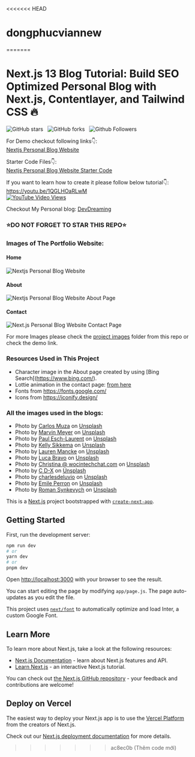 <<<<<<< HEAD
# dongphucviannew
=======
# Next.js 13 Blog Tutorial: Build SEO Optimized Personal Blog with Next.js, Contentlayer, and Tailwind CSS 🔥

![GitHub stars](https://img.shields.io/github/stars/codebucks27/Nextjs-tailwindcss-blog-template?style=social&logo=ApacheSpark&label=Stars)&nbsp;&nbsp;
![GitHub forks](https://img.shields.io/github/forks/codebucks27/Nextjs-tailwindcss-blog-template?style=social&logo=KashFlow&maxAge=3600)&nbsp;&nbsp;
![Github Followers](https://img.shields.io/github/followers/codebucks27.svg?style=social&label=Follow)&nbsp;&nbsp;<br />

For Demo checkout following links👇: <br />
[Nextjs Personal Blog Website](https://create-blog-with-nextjs.vercel.app/) <br />

Starter Code Files👇: <br />
[Nextjs Personal Blog Website Starter Code](https://github.com/codebucks27/Nextjs-contentlayer-blog) <br />

If you want to learn how to create it please follow below tutorial👇: <br />
https://youtu.be/1QGLHOaRLwM <br />
[![YouTube Video Views](https://img.shields.io/youtube/views/1QGLHOaRLwM?style=social)](https://youtu.be/1QGLHOaRLwM)<br />

Checkout My Personal blog: [DevDreaming](https://devdreaming.com/)<br />


### ⭐DO NOT FORGET TO STAR THIS REPO⭐

### Images of The Portfolio Website:

#### Home
![Nextjs Personal Blog Website](https://github.com/codebucks27/Nextjs-contentlayer-blog/blob/main/project%20images/Home-Big.png?raw=true)

#### About
![Nextjs Personal Blog Website About Page](https://github.com/codebucks27/Nextjs-contentlayer-blog/blob/main/project%20images/About-Big.png?raw=true)

#### Contact
![Next.js Personal Blog Website Contact Page](https://github.com/codebucks27/Nextjs-contentlayer-blog/blob/main/project%20images/Cotnact-Big.png?raw=true)

For more Images please check the [project images](https://github.com/codebucks27/Nextjs-contentlayer-blog/tree/main/project%20images) folder from this repo or check the demo link. 

### Resources Used in This Project

- Character image in the About page created by using [Bing Search[(https://www.bing.com/).
- Lottie animation in the contact page: [from here](https://lottiefiles.com/animations/sloth-meditate-SzNofNFhYY)
- Fonts from https://fonts.google.com/ <br />
- Icons from https://iconify.design/ <br />

### All the images used in the blogs:
- Photo by <a href="https://unsplash.com/@kmuza?utm_source=unsplash&utm_medium=referral&utm_content=creditCopyText">Carlos Muza</a> on <a href="https://unsplash.com/photos/hpjSkU2UYSU?utm_source=unsplash&utm_medium=referral&utm_content=creditCopyText">Unsplash</a>
- Photo by <a href="https://unsplash.com/@marvelous?utm_source=unsplash&utm_medium=referral&utm_content=creditCopyText">Marvin Meyer</a> on <a href="https://unsplash.com/photos/SYTO3xs06fU?utm_source=unsplash&utm_medium=referral&utm_content=creditCopyText">Unsplash</a>
- Photo by <a href="https://unsplash.com/@pinjasaur?utm_source=unsplash&utm_medium=referral&utm_content=creditCopyText">Paul Esch-Laurent</a> on <a href="https://unsplash.com/photos/oZMUrWFHOB4?utm_source=unsplash&utm_medium=referral&utm_content=creditCopyText">Unsplash</a>
- Photo by <a href="https://unsplash.com/@kellysikkema?utm_source=unsplash&utm_medium=referral&utm_content=creditCopyText">Kelly Sikkema</a> on <a href="https://unsplash.com/photos/-1_RZL8BGBM?utm_source=unsplash&utm_medium=referral&utm_content=creditCopyText">Unsplash</a>
- Photo by <a href="https://unsplash.com/@laurenmancke?utm_source=unsplash&utm_medium=referral&utm_content=creditCopyText">Lauren Mancke</a> on <a href="https://unsplash.com/photos/aOC7TSLb1o8?utm_source=unsplash&utm_medium=referral&utm_content=creditCopyText">Unsplash</a>
- Photo by <a href="https://unsplash.com/@lucabravo?utm_source=unsplash&utm_medium=referral&utm_content=creditCopyText">Luca Bravo</a> on <a href="https://unsplash.com/photos/XJXWbfSo2f0?utm_source=unsplash&utm_medium=referral&utm_content=creditCopyText">Unsplash</a>
- Photo by <a href="https://unsplash.com/@wocintechchat?utm_source=unsplash&utm_medium=referral&utm_content=creditCopyText">Christina @ wocintechchat.com</a> on <a href="https://unsplash.com/photos/OtHEYbQXLFU?utm_source=unsplash&utm_medium=referral&utm_content=creditCopyText">Unsplash</a>
- Photo by <a href="https://unsplash.com/@cdx2?utm_source=unsplash&utm_medium=referral&utm_content=creditCopyText">C D-X</a> on <a href="https://unsplash.com/photos/PDX_a_82obo?utm_source=unsplash&utm_medium=referral&utm_content=creditCopyText">Unsplash</a>
- Photo by <a href="https://unsplash.com/@charlesdeluvio?utm_source=unsplash&utm_medium=referral&utm_content=creditCopyText">charlesdeluvio</a> on <a href="https://unsplash.com/photos/cZr2sgaxy3Q?utm_source=unsplash&utm_medium=referral&utm_content=creditCopyText">Unsplash</a>
- Photo by <a href="https://unsplash.com/@emilep?utm_source=unsplash&utm_medium=referral&utm_content=creditCopyText">Emile Perron</a> on <a href="https://unsplash.com/photos/xrVDYZRGdw4?utm_source=unsplash&utm_medium=referral&utm_content=creditCopyText">Unsplash</a>
- Photo by <a href="https://unsplash.com/@synkevych?utm_source=unsplash&utm_medium=referral&utm_content=creditCopyText">Roman Synkevych</a> on <a href="https://unsplash.com/photos/vXInUOv1n84?utm_source=unsplash&utm_medium=referral&utm_content=creditCopyText">Unsplash</a>


This is a [Next.js](https://nextjs.org/) project bootstrapped with [`create-next-app`](https://github.com/vercel/next.js/tree/canary/packages/create-next-app).

## Getting Started

First, run the development server:

```bash
npm run dev
# or
yarn dev
# or
pnpm dev
```

Open [http://localhost:3000](http://localhost:3000) with your browser to see the result.

You can start editing the page by modifying `app/page.js`. The page auto-updates as you edit the file.

This project uses [`next/font`](https://nextjs.org/docs/basic-features/font-optimization) to automatically optimize and load Inter, a custom Google Font.

## Learn More

To learn more about Next.js, take a look at the following resources:

- [Next.js Documentation](https://nextjs.org/docs) - learn about Next.js features and API.
- [Learn Next.js](https://nextjs.org/learn) - an interactive Next.js tutorial.

You can check out [the Next.js GitHub repository](https://github.com/vercel/next.js/) - your feedback and contributions are welcome!

## Deploy on Vercel

The easiest way to deploy your Next.js app is to use the [Vercel Platform](https://vercel.com/new?utm_medium=default-template&filter=next.js&utm_source=create-next-app&utm_campaign=create-next-app-readme) from the creators of Next.js.

Check out our [Next.js deployment documentation](https://nextjs.org/docs/deployment) for more details.
>>>>>>> ac8ec0b (Thêm code mới)
